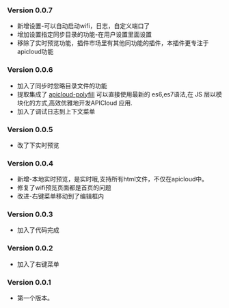 ### Version 0.0.7
- 新增设置-可以自动启动wifi，日志，自定义端口了
- 增加设置指定同步目录的功能-在用户设置里面设置
- 移除了实时预览功能，插件市场里有其他同功能的插件，本插件更专注于apicloud功能

### Version 0.0.6
- 加入了同步时忽略目录文件的功能
- 提取集成了 [apicloud-polyfill](https://github.com/apicloudcom/apicloud-polyfill) 可以直接使用最新的 es6,es7语法,在 JS 层以模块化的方式,高效优雅地开发APICloud 应用. 
- 加入了调试日志到上下文菜单

### Version 0.0.5
- 改了下实时预览

### Version 0.0.4
- 新增-本地实时预览，是实时哦,支持所有html文件，不仅在apicloud中。
- 修复了wifi预览页面都是首页的问题
- 改进-右键菜单移动到了编辑框内

### Version 0.0.3
- 加入了代码完成

### Version 0.0.2
- 加入了右键菜单

### Version 0.0.1
- 第一个版本。

